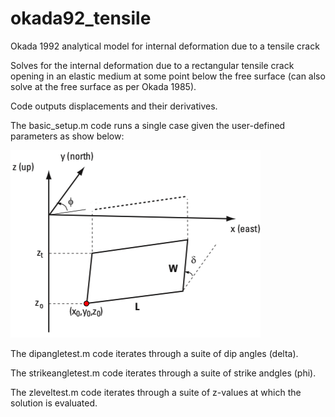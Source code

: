 # okada92_tensile
Okada 1992 analytical model for internal deformation due to a tensile crack

Solves for the internal deformation due to a rectangular tensile crack opening in an elastic medium at some point below the free surface (can also solve at the free surface as per Okada 1985).

Code outputs displacements and their derivatives.

The basic_setup.m code runs a single case given the user-defined parameters as show below:

![geometryparams](geometry.png)

The dipangletest.m code iterates through a suite of dip angles (delta).

The strikeangletest.m code iterates through a suite of strike andgles (phi).

The zleveltest.m code iterates through a suite of z-values at which the solution is evaluated.

